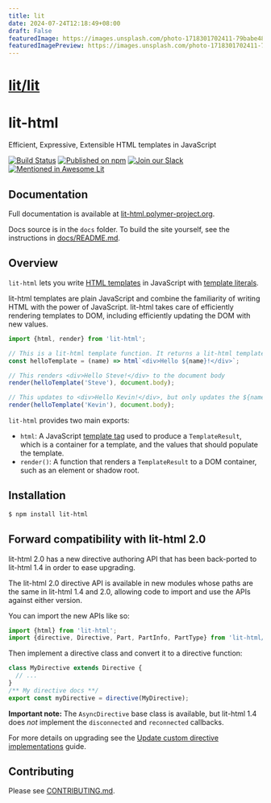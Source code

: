 ```yaml
---
title: lit
date: 2024-07-24T12:18:49+08:00
draft: False
featuredImage: https://images.unsplash.com/photo-1718301702411-79babe48eb27?ixid=M3w0NjAwMjJ8MHwxfHJhbmRvbXx8fHx8fHx8fDE3MjE3OTQ1OTh8&ixlib=rb-4.0.3
featuredImagePreview: https://images.unsplash.com/photo-1718301702411-79babe48eb27?ixid=M3w0NjAwMjJ8MHwxfHJhbmRvbXx8fHx8fHx8fDE3MjE3OTQ1OTh8&ixlib=rb-4.0.3
---
```


# [lit/lit](https://github.com/lit/lit)

# lit-html
Efficient, Expressive, Extensible HTML templates in JavaScript

[![Build Status](https://github.com/lit/lit/actions/workflows/tests.yml/badge.svg?branch=lit-html-1.x)](https://github.com/lit/lit/actions/workflows/tests.yml?query=branch%3Alit-html-1.x)
[![Published on npm](https://img.shields.io/npm/v/lit-html.svg)](https://www.npmjs.com/package/lit-html)
[![Join our Slack](https://img.shields.io/badge/slack-join%20chat-4a154b.svg)](https://lit.dev/slack-invite/)
[![Mentioned in Awesome Lit](https://awesome.re/mentioned-badge.svg)](https://github.com/web-padawan/awesome-lit)

## Documentation

Full documentation is available at [lit-html.polymer-project.org](https://lit-html.polymer-project.org).

Docs source is in the `docs` folder. To build the site yourself, see the instructions in [docs/README.md](docs/README.md).

## Overview

`lit-html` lets you write [HTML templates](https://developer.mozilla.org/en-US/docs/Web/HTML/Element/template) in JavaScript with [template literals](https://developer.mozilla.org/en-US/docs/Web/JavaScript/Reference/Template_literals).

lit-html templates are plain JavaScript and combine the familiarity of writing HTML with the power of JavaScript. lit-html takes care of efficiently rendering templates to DOM, including efficiently updating the DOM with new values.

```javascript
import {html, render} from 'lit-html';

// This is a lit-html template function. It returns a lit-html template.
const helloTemplate = (name) => html`<div>Hello ${name}!</div>`;

// This renders <div>Hello Steve!</div> to the document body
render(helloTemplate('Steve'), document.body);

// This updates to <div>Hello Kevin!</div>, but only updates the ${name} part
render(helloTemplate('Kevin'), document.body);
```

`lit-html` provides two main exports:

 * `html`: A JavaScript [template tag](https://developer.mozilla.org/en-US/docs/Web/JavaScript/Reference/Template_literals#Tagged_template_literals) used to produce a `TemplateResult`, which is a container for a template, and the values that should populate the template.
 * `render()`: A function that renders a `TemplateResult` to a DOM container, such as an element or shadow root.

## Installation

```bash
$ npm install lit-html
```

## Forward compatibility with lit-html 2.0

lit-html 2.0 has a new directive authoring API that has been back-ported to lit-html 1.4 in order to ease upgrading.

The lit-html 2.0 directive API is available in new modules whose paths are the same in lit-html 1.4 and 2.0, allowing code to import and use the APIs against either version.

You can import the new APIs like so:

```ts
import {html} from 'lit-html';
import {directive, Directive, Part, PartInfo, PartType} from 'lit-html/directive.js';
```

Then implement a directive class and convert it to a directive function:

```ts
class MyDirective extends Directive {
  // ...
}
/** My directive docs **/
export const myDirective = directive(MyDirective);
```

**Important note:** The `AsyncDirective` base class is available, but lit-html 1.4 does _not_ implement the `disconnected` and `reconnected` callbacks.

For more details on upgrading see the [Update custom directive implementations](https://lit.dev/docs/releases/upgrade/#update-custom-directive-implementations) guide.

## Contributing

Please see [CONTRIBUTING.md](./CONTRIBUTING.md).

